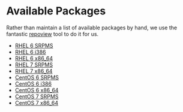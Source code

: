 # Available Packages

Rather than maintain a list of available packages by hand, we use the fantastic
[repoview][repoview] tool to do it for us.

* [RHEL 6 SRPMS][RHEL6_SRPMS]
* [RHEL 6 i386][RHEL6_i386]
* [RHEL 6 x86_64][RHEL6_x86_64]
* [RHEL 7 SRPMS][RHEL7_SRPMS]
* [RHEL 7 x86_64][RHEL7_x86_64]
* [CentOS 6 SRPMS][CentOS6_SRPMS]
* [CentOS 6 i386][CentOS6_i386]
* [CentOS 6 x86_64][CentOS6_x86_64]
* [CentOS 7 SRPMS][CentOS7_SRPMS]
* [CentOS 7 x86_64][CentOS7_x86_64]

[repoview]: https://fedorahosted.org/repoview/
[RHEL6_SRPMS]: https://dl.iuscommunity.org/pub/ius/stable/RedHat/6/SRPMS/repoview/
[RHEL6_i386]: https://dl.iuscommunity.org/pub/ius/stable/RedHat/6/i386/repoview/
[RHEL6_x86_64]: https://dl.iuscommunity.org/pub/ius/stable/RedHat/6/x86_64/repoview/
[RHEL7_SRPMS]: https://dl.iuscommunity.org/pub/ius/stable/RedHat/7/SRPMS/repoview/
[RHEL7_x86_64]: https://dl.iuscommunity.org/pub/ius/stable/RedHat/7/x86_64/repoview/
[CentOS6_SRPMS]: https://dl.iuscommunity.org/pub/ius/stable/CentOS/6/SRPMS/repoview/
[CentOS6_i386]: https://dl.iuscommunity.org/pub/ius/stable/CentOS/6/i386/repoview/
[CentOS6_x86_64]: https://dl.iuscommunity.org/pub/ius/stable/CentOS/6/x86_64/repoview/
[CentOS7_SRPMS]: https://dl.iuscommunity.org/pub/ius/stable/CentOS/7/SRPMS/repoview/
[CentOS7_x86_64]: https://dl.iuscommunity.org/pub/ius/stable/CentOS/7/x86_64/repoview/
